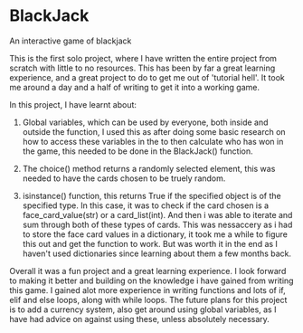 # BlackJack
An interactive game of blackjack

This is the first solo project, where I have written the entire project from scratch with little to no resources. This has
been by far a great learning experience, and a great project to do to get me out of 'tutorial hell'. It took me around a day
and a half of writing to get it into a working game.

In this project, I have learnt about: 

1. Global variables, which can be used by everyone, both inside and outside the function, I used this as after doing some
basic research on how to access these variables in the to then calculate who has won in the game, this needed to be done in the
BlackJack() function.

2. The choice() method returns a randomly selected element, this was needed to have the cards chosen to be truely random.

3. isinstance() function, this returns True if the specified object is of the specified type. In this case, it was
to check if the card chosen is a face_card_value(str) or a card_list(int). And then i was able to iterate and sum through
both of these types of cards. This was nessaccery as i had to store the face card values in a dictionary, it took me a while
to figure this out and get the function to work. But was worth it in the end as I haven't used dictionaries since learning
about them a few months back.

Overall it was a fun project and a great learning experience. I look forward to making it better and building on 
the knowledge i have gained from writing this game. I gained alot more experience in writing functions and lots of if, elif and
else loops, along with while loops. The future plans for this project is to add a currency system, also get around
using global variables, as I have had advice on against using these, unless absolutely necessary.

